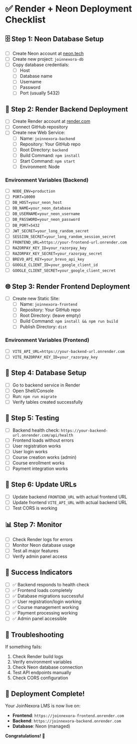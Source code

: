 # ✅ Render + Neon Deployment Checklist

## 🗄️ **Step 1: Neon Database Setup**
- [ ] Create Neon account at [neon.tech](https://neon.tech)
- [ ] Create new project: `joinnexora-db`
- [ ] Copy database credentials:
  - [ ] Host
  - [ ] Database name
  - [ ] Username
  - [ ] Password
  - [ ] Port (usually 5432)

## 🚀 **Step 2: Render Backend Deployment**
- [ ] Create Render account at [render.com](https://render.com)
- [ ] Connect GitHub repository
- [ ] Create new Web Service:
  - [ ] Name: `joinnexora-backend`
  - [ ] Repository: Your GitHub repo
  - [ ] Root Directory: `backend`
  - [ ] Build Command: `npm install`
  - [ ] Start Command: `npm start`
  - [ ] Environment: Node

### Environment Variables (Backend)
- [ ] `NODE_ENV=production`
- [ ] `PORT=10000`
- [ ] `DB_HOST=your_neon_host`
- [ ] `DB_NAME=your_neon_database`
- [ ] `DB_USERNAME=your_neon_username`
- [ ] `DB_PASSWORD=your_neon_password`
- [ ] `DB_PORT=5432`
- [ ] `JWT_SECRET=your_long_random_secret`
- [ ] `SESSION_SECRET=your_long_random_session_secret`
- [ ] `FRONTEND_URL=https://your-frontend-url.onrender.com`
- [ ] `RAZORPAY_KEY_ID=your_razorpay_key`
- [ ] `RAZORPAY_KEY_SECRET=your_razorpay_secret`
- [ ] `BREVO_API_KEY=your_brevo_api_key`
- [ ] `GOOGLE_CLIENT_ID=your_google_client_id`
- [ ] `GOOGLE_CLIENT_SECRET=your_google_client_secret`

## 🌐 **Step 3: Render Frontend Deployment**
- [ ] Create new Static Site:
  - [ ] Name: `joinnexora-frontend`
  - [ ] Repository: Your GitHub repo
  - [ ] Root Directory: (leave empty)
  - [ ] Build Command: `npm install && npm run build`
  - [ ] Publish Directory: `dist`

### Environment Variables (Frontend)
- [ ] `VITE_API_URL=https://your-backend-url.onrender.com`
- [ ] `VITE_RAZORPAY_KEY_ID=your_razorpay_key`

## 🔧 **Step 4: Database Setup**
- [ ] Go to backend service in Render
- [ ] Open Shell/Console
- [ ] Run: `npm run migrate`
- [ ] Verify tables created successfully

## 🧪 **Step 5: Testing**
- [ ] Backend health check: `https://your-backend-url.onrender.com/api/health`
- [ ] Frontend loads without errors
- [ ] User registration works
- [ ] User login works
- [ ] Course creation works (admin)
- [ ] Course enrollment works
- [ ] Payment integration works

## 🔗 **Step 6: Update URLs**
- [ ] Update backend `FRONTEND_URL` with actual frontend URL
- [ ] Update frontend `VITE_API_URL` with actual backend URL
- [ ] Test CORS is working

## 📊 **Step 7: Monitor**
- [ ] Check Render logs for errors
- [ ] Monitor Neon database usage
- [ ] Test all major features
- [ ] Verify admin panel access

## 🎯 **Success Indicators**
- [ ] ✅ Backend responds to health check
- [ ] ✅ Frontend loads completely
- [ ] ✅ Database migrations successful
- [ ] ✅ User registration/login working
- [ ] ✅ Course management working
- [ ] ✅ Payment processing working
- [ ] ✅ Admin panel accessible

## 🚨 **Troubleshooting**
If something fails:
1. Check Render build logs
2. Verify environment variables
3. Check Neon database connection
4. Test API endpoints manually
5. Check CORS configuration

## 🎉 **Deployment Complete!**
Your JoinNexora LMS is now live on:
- **Frontend**: `https://joinnexora-frontend.onrender.com`
- **Backend**: `https://joinnexora-backend.onrender.com`
- **Database**: Neon (managed)

**Congratulations! 🚀** 